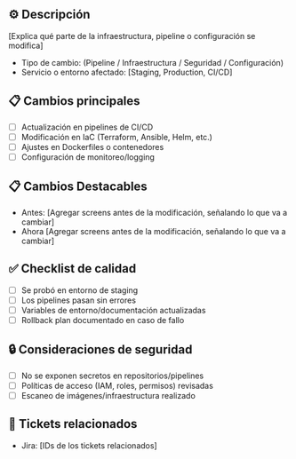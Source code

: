 ## ⚙️ Descripción
[Explica qué parte de la infraestructura, pipeline o configuración se modifica]

- Tipo de cambio: (Pipeline / Infraestructura / Seguridad / Configuración)
- Servicio o entorno afectado: [Staging, Production, CI/CD]

## 📋 Cambios principales
- [ ] Actualización en pipelines de CI/CD
- [ ] Modificación en IaC (Terraform, Ansible, Helm, etc.)
- [ ] Ajustes en Dockerfiles o contenedores
- [ ] Configuración de monitoreo/logging

## 📋 Cambios Destacables
- Antes:
   [Agregar screens antes de la modificación, señalando lo que va a cambiar]
- Ahora
   [Agregar screens antes de la modificación, señalando lo que va a cambiar]
   
## ✅ Checklist de calidad
- [ ] Se probó en entorno de staging
- [ ] Los pipelines pasan sin errores
- [ ] Variables de entorno/documentación actualizadas
- [ ] Rollback plan documentado en caso de fallo

## 🔒 Consideraciones de seguridad
- [ ] No se exponen secretos en repositorios/pipelines
- [ ] Políticas de acceso (IAM, roles, permisos) revisadas
- [ ] Escaneo de imágenes/infraestructura realizado

## 📎 Tickets relacionados
- Jira: [IDs de los tickets relacionados]
